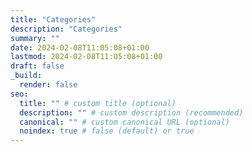 ```yaml
---
title: "Categories"
description: "Categories"
summary: ""
date: 2024-02-08T11:05:08+01:00
lastmod: 2024-02-08T11:05:08+01:00
draft: false
_build:
  render: false
seo:
  title: "" # custom title (optional)
  description: "" # custom description (recommended)
  canonical: "" # custom canonical URL (optional)
  noindex: true # false (default) or true
---
```

